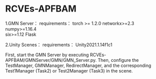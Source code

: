 # RCVEs-APFBAM

1.GMN Server：
   requirements：
   	torch >= 1.2.0
	networkx>=2.3  
	numpy>=1.16.4  
	six>=1.12
	Flask


2.Unity Scenes：
   requirements：
   	Unity2021.1.14f1c1	



First, start the GMN Server by executing RCVEs-APFBAM/GMNServer/GMN/GMN_Server.py. 
Then, configure the TestManager, GMNManager, RedirectManager, and the corresponding Test1Manager (Task2) or Test2Manager (Task3) in the scene.

